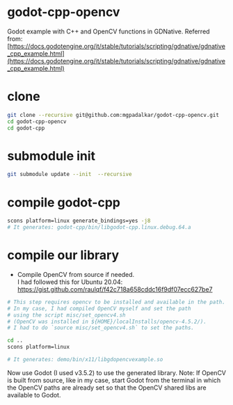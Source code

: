 # godot-cpp-opencv
Godot example with C++ and OpenCV functions in GDNative.
Referred from: [https://docs.godotengine.org/it/stable/tutorials/scripting/gdnative/gdnative_cpp_example.html](https://docs.godotengine.org/it/stable/tutorials/scripting/gdnative/gdnative_cpp_example.html)


# clone
```bash
git clone --recursive git@github.com:mgpadalkar/godot-cpp-opencv.git
cd godot-cpp-opencv
cd godot-cpp
```

# submodule init
```bash
git submodule update --init  --recursive
```

# compile godot-cpp
```bash
scons platform=linux generate_bindings=yes -j8 
# It generates: godot-cpp/bin/libgodot-cpp.linux.debug.64.a
```

# compile our library
 - Compile OpenCV from source if needed.   
   I had followed this for Ubuntu 20.04: https://gist.github.com/raulqf/f42c718a658cddc16f9df07ecc627be7

```bash
# This step requires opencv to be installed and available in the path.
# In my case, I had compiled OpenCV myself and set the path
# using the script misc/set_opencv4.sh
# (OpenCV was installed in ${HOME}/localInstalls/opencv-4.5.2/).
# I had to do `source misc/set_opencv4.sh` to set the paths. 

cd ..
scons platform=linux

# It generates: demo/bin/x11/libgdopencvexample.so
```

Now use Godot (I used v3.5.2) to use the generated library.
Note: If OpenCV is built from source, like in my case,
start Godot from the terminal in which the OpenCV paths are
already set so that the OpenCV shared libs are available to
Godot.
